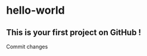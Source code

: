 # hello-world
This is your first project on GitHub !
-------------------------------------------
Commit changes
